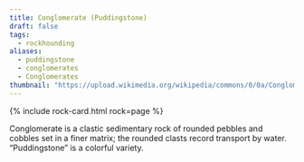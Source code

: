 ```yaml
---
title: Conglomerate (Puddingstone)
draft: false
tags:
  - rockhounding
aliases:
  - puddingstone
  - conglomerates
  - Conglomerates
thumbnail: "https://upload.wikimedia.org/wikipedia/commons/0/0a/Conglomerate_rock_called_puddingstone._-_geograph.org.uk_-_480555.jpg"
---
```

{% include rock-card.html rock=page %}

Conglomerate is a clastic sedimentary rock of rounded pebbles and cobbles set in a finer matrix; the rounded clasts record transport by water. “Puddingstone” is a colorful variety.
